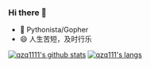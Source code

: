 ### Hi there 👋

<!--
**qzq1111/qzq1111** is a ✨ _special_ ✨ repository because its `README.md` (this file) appears on your GitHub profile.

Here are some ideas to get you started:

- 🔭 I’m currently working on fd
- 🌱 I’m currently learning ...
- 👯 I’m looking to collaborate on ...
- 🤔 I’m looking for help with ...
- 💬 Ask me about ...
- 📫 How to reach me: ...
- 😄 Pronouns: ...
- ⚡ Fun fact: ...
-->

- 🔭 Pythonista/Gopher
- 😄 人生苦短，及时行乐


[![qzq1111's github stats](https://github-readme-stats.vercel.app/api?username=qzq1111&theme=calm&hide_border=true)](https://github.com/qzq1111)
[![qzq111's langs](https://github-readme-stats.vercel.app/api/top-langs/?username=qzq1111&theme=calm&hide_border=true)](https://github.com/qzq1111)
